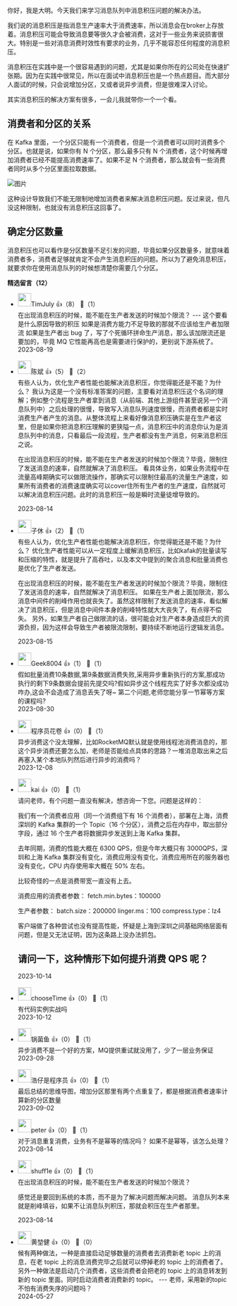 你好，我是大明。今天我们来学习消息队列中消息积压问题的解决办法。

我们说的消息积压是指消息生产速率大于消费速率，所以消息会在broker上存放着。消息积压可能会导致消息要等很久才会被消费，这对于一些业务来说损害很大。特别是一些对消息消费时效性有要求的业务，几乎不能容忍任何程度的消息积压。

消息积压在实践中是一个很容易遇到的问题，尤其是如果你所在的公司处在快速扩张期。因为在实践中很常见，所以在面试中消息积压也是一个热点题目。而大部分人面试的时候，只会说增加分区，又或者说异步消费，但是很难深入讨论。

其实消息积压的解决方案有很多，一会儿我就带你一个一个看。

## 消费者和分区的关系

在 Kafka 里面，一个分区只能有一个消费者，但是一个消费者可以同时消费多个分区。也就是说，如果你有 N 个分区，那么最多只有 N 个消费者，这个时候再增加消费者已经不能提高消费速率了。如果不足 N 个消费者，那么就会有一些消费者同时从多个分区里面拉取数据。

![图片](https://static001.geekbang.org/resource/image/c9/41/c9172f4079d1f90eb45d2a99dbab9a41.png?wh=1920x811)

这种设计导致我们不能无限制地增加消费者来解决消息积压问题。反过来说，但凡没这种限制，也就没有消息积压这回事了。

## 确定分区数量

消息积压也可以看作是分区数量不足引发的问题，毕竟如果分区数量多，就意味着消费者多，消费者足够就肯定不会产生消息积压的问题。所以为了避免消息积压，就要求你在使用消息队列的时候想清楚你需要几个分区。
<div><strong>精选留言（12）</strong></div><ul>
<li><img src="https://thirdwx.qlogo.cn/mmopen/vi_32/DYAIOgq83eooNCNEO0vhRiagdrCnNW2LWzzV4g5tXJ9KkTu9hegCTx6lBrA06AZ3Uylb2wdKjvtrmZUWkKKHTGA/132" width="30px"><span>TimJuly</span> 👍（8） 💬（1）<div>在出现消息积压的时候，能不能在生产者发送的时候加个限流？
---
这个要看是什么原因导致的积压
如果是消费方能力不足导致的那就不应该给生产者加限流
如果是生产者出 bug 了，写了个死循环拼命生产消息，那么该加限流还是要加的，毕竟 MQ 它性能再高也是需要进行保护的，更别说下游系统了。</div>2023-08-19</li><br/><li><img src="https://static001.geekbang.org/account/avatar/00/14/dc/08/64f5ab52.jpg" width="30px"><span>陈斌</span> 👍（5） 💬（2）<div>有些人认为，优化生产者性能也能解决消息积压，你觉得能还是不能？为什么？
我认为这是一个没有标准答案的问题，主要看对消息积压这个名词的理解；例如整个流程是生产者拿到消息（从前端、其他上游组件甚至说另一个消息队列中）之后处理的很慢，导致写入消息队列速度很慢，而消费者都是实时消费生产者产生的消息。从整体流程上来看好像消息积压确实是在生产者这里，但是如果你把消息积压理解的更狭隘一点，消息积压中的消息你认为是消息队列中的消息，只看最后一段流程，生产者都没有生产消息，何来消息积压之说。

在出现消息积压的时候，能不能在生产者发送的时候加个限流？毕竟，限制住了发送消息的速率，自然就解决了消息积压。
看具体业务，如果业务流程中在流量高峰期确实可以做限流操作，那确实可以限制住最高的流量生产速度，如果所有消费者的消费速度确实可以cover住所有生产者的生产速度，自然就可以解决消息积压问题。此时的消息积压一般是瞬时流量徒增导致的。</div>2023-08-14</li><br/><li><img src="https://static001.geekbang.org/account/avatar/00/11/44/48/fae317c1.jpg" width="30px"><span>子休</span> 👍（2） 💬（1）<div>有些人认为，优化生产者性能也能解决消息积压，你觉得能还是不能？为什么？
优化生产者性能可以从一定程度上缓解消息积压，比如kafak的批量读写和压缩的特性，就是提升了高吞吐，以及本文中提到的聚合消息和批量消费也是优化了生产者发送。


在出现消息积压的时候，能不能在生产者发送的时候加个限流？毕竟，限制住了发送消息的速率，自然就解决了消息积压。
如果在生产者上面加限流，那么消息中间件的削峰作用也就丧失了。虽然这样限制了发送消息的速率，看似解决了消息积压，但是消息中间件本身的削峰特性就大大丧失了，有点得不偿失。
另外，如果生产者自己做限流的话，很可能会对生产者本身造成巨大的资源负担，因为这样会导致生产者被限流限制，要持续不断地运行逻辑发消息。</div>2023-08-15</li><br/><li><img src="" width="30px"><span>Geek8004</span> 👍（1） 💬（1）<div>假如批量消费10条数据,第9条数据消费失败,采用异步重新执行的方案,那成功执行的剩下9条数据会提前先提交吗?假如异步这个线程充实了好多次都没成功咋办,这会不会造成了消息丢失了呀~
第二个问题,老师您能分享一节幂等方案的课程吗?</div>2023-08-30</li><br/><li><img src="https://static001.geekbang.org/account/avatar/00/19/69/bf/58f70a2a.jpg" width="30px"><span>程序员花卷</span> 👍（0） 💬（1）<div>异步消费这个没太理解，比如RocketMQ默认就是使用线程池消费消息的，那这个异步消费还要怎么加，老师是否能给点具体的思路？一堆消息取出来之后再塞入某个本地队列然后进行异步的消费吗？</div>2023-12-08</li><br/><li><img src="" width="30px"><span>kai</span> 👍（0） 💬（1）<div>请问老师，有个问题一直没有解决，想咨询一下您。问题是这样的：

我们有一个消费者应用（同一个消费组下有 16 个消费者），部署在上海，消费深圳的 Kafka 集群的一个 Topic（16 个分区），消费之后在内存中，取出部分字段，通过 16 个生产者将数据异步发送到上海 Kafka 集群。

去年同期，消费的性能大概在 6300 QPS，但是今年大概只有 3000QPS，深圳和上海 Kafka 集群没有变化，消费应用没有变化，消费应用所在的服务器也没有变化，CPU 内存使用率大概在 50% 左右。

比较奇怪的一点是消费带宽一直没有上去。

消费应用的消费者参数：
fetch.min.bytes：100000

生产者参数：
batch.size：200000
linger.ms：100
compress.type：lz4

客户端做了各种尝试也没有提高性能，怀疑是上海到深圳之间基础网络层面有问题，但是又无法证明，因为这条路上没办法抓包。

请问一下，这种情形下如何提升消费 QPS 呢？</div>2023-10-14</li><br/><li><img src="http://thirdwx.qlogo.cn/mmopen/vi_32/eAXOa0O1reSCoMRUK9V4NgVlRsiaRZicvRLczuzxsKq82jUscVuwgF8WVPEQI1wL3fruo3icnPv8fmv9q2ab1jRrw/132" width="30px"><span>chooseTime</span> 👍（0） 💬（1）<div>有代码实例实战吗</div>2023-10-12</li><br/><li><img src="https://static001.geekbang.org/account/avatar/00/11/45/b9/3db96ade.jpg" width="30px"><span>锅菌鱼</span> 👍（0） 💬（1）<div>异步消费不是一个好的方案，MQ提供重试就没用了，少了一层业务保证</div>2023-09-28</li><br/><li><img src="https://static001.geekbang.org/account/avatar/00/10/da/d9/f051962f.jpg" width="30px"><span>浩仔是程序员</span> 👍（0） 💬（1）<div>最后总结的思维导图，增加分区那里有两个点重复了，都是根据消费者速率计算新的分区数量</div>2023-09-02</li><br/><li><img src="https://static001.geekbang.org/account/avatar/00/10/25/87/f3a69d1b.jpg" width="30px"><span>peter</span> 👍（0） 💬（1）<div>对于消息重复消费，业务有不是幂等的情况吗？ 如果不是幂等，该怎么处理？</div>2023-08-14</li><br/><li><img src="http://thirdwx.qlogo.cn/mmopen/vi_32/DYAIOgq83ep075ibtmxMf3eOYlBJ96CE9TEelLUwePaLqp8M75gWHEcM3za0voylA0oe9y3NiaboPB891rypRt7w/132" width="30px"><span>shuff1e</span> 👍（0） 💬（1）<div>在出现消息积压的时候，能不能在生产者发送的时候加个限流？
------
感觉还是要回到系统的本质，而不是为了解决问题而解决问题。
消息队列本来就是削峰填谷，如果不让消息队列积压，那就会积压在生产者那里。</div>2023-08-14</li><br/><li><img src="https://thirdwx.qlogo.cn/mmopen/vi_32/YbUxEV3741vKZAiasOXggWucQbmicJwIjg3HDE58oyibYXbSop9QQFqZ7X6OhynDoo6rDHwzK8njSeJjN9hx3pJXg/132" width="30px"><span>黄堃健</span> 👍（0） 💬（0）<div>候有两种做法，一种是直接启动足够数量的消费者去消费新老 topic 上的消息，在老 topic 上的消息消费完毕之后就可以停掉老的 topic 上的消费者了。另外一种做法是启动几个消费者，这些消费者会把老的 topic 上的消息转发到新的 topic 里面。同时启动消费者消费新的 topic。 ---  老师，采用新的topic不怕有消费失序的问题吗？</div>2024-05-27</li><br/>
</ul>